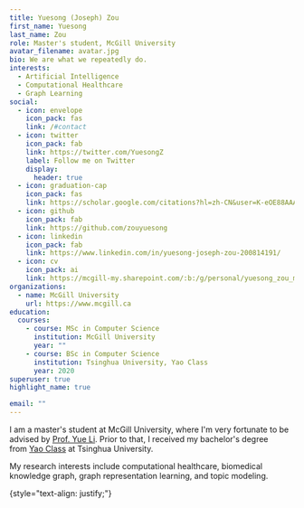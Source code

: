 ```yaml
---
title: Yuesong (Joseph) Zou
first_name: Yuesong
last_name: Zou
role: Master's student, McGill University
avatar_filename: avatar.jpg
bio: We are what we repeatedly do. 
interests:
  - Artificial Intelligence
  - Computational Healthcare
  - Graph Learning
social:
  - icon: envelope
    icon_pack: fas
    link: /#contact
  - icon: twitter
    icon_pack: fab
    link: https://twitter.com/YuesongZ
    label: Follow me on Twitter
    display:
      header: true
  - icon: graduation-cap
    icon_pack: fas
    link: https://scholar.google.com/citations?hl=zh-CN&user=K-eOE88AAAAJ
  - icon: github
    icon_pack: fab
    link: https://github.com/zouyuesong
  - icon: linkedin
    icon_pack: fab
    link: https://www.linkedin.com/in/yuesong-joseph-zou-200814191/
  - icon: cv
    icon_pack: ai
    link: https://mcgill-my.sharepoint.com/:b:/g/personal/yuesong_zou_mail_mcgill_ca/EWMlK8IJKuxOlOmh7SXpNNcBKUFrvi-Go-suZ95ahNfytg?e=OM2nXn
organizations:
  - name: McGill University
    url: https://www.mcgill.ca
education:
  courses:
    - course: MSc in Computer Science
      institution: McGill University
      year: ""
    - course: BSc in Computer Science
      institution: Tsinghua University, Yao Class
      year: 2020
superuser: true
highlight_name: true

email: ""
---
```

I am a master's student at McGill University, where I'm very fortunate to be advised by [](https://people.csail.mit.edu/rrw/)[﻿Prof. Yue Li](https://www.cs.mcgill.ca/~yueli/). Prior to that, I received my bachelor's degree from [Yao Class](http://iiis.tsinghua.edu.cn/en/yaoclass/) at Tsinghua University.

My research interests include computational healthcare, biomedical knowledge graph, graph representation learning, and topic modeling. 

\{style="text-align: justify;"}
